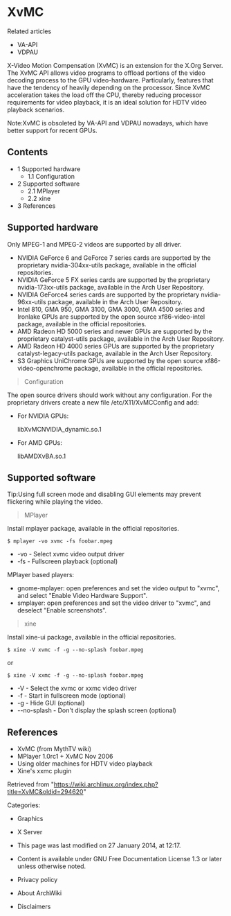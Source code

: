 XvMC
====

Related articles

-   VA-API
-   VDPAU

X-Video Motion Compensation (XvMC) is an extension for the X.Org Server.
The XvMC API allows video programs to offload portions of the video
decoding process to the GPU video-hardware. Particularly, features that
have the tendency of heavily depending on the processor. Since XvMC
acceleration takes the load off the CPU, thereby reducing processor
requirements for video playback, it is an ideal solution for HDTV video
playback scenarios.

Note:XvMC is obsoleted by VA-API and VDPAU nowadays, which have better
support for recent GPUs.

Contents
--------

-   1 Supported hardware
    -   1.1 Configuration
-   2 Supported software
    -   2.1 MPlayer
    -   2.2 xine
-   3 References

Supported hardware
------------------

Only MPEG-1 and MPEG-2 videos are supported by all driver.

-   NVIDIA GeForce 6 and GeForce 7 series cards are supported by the
    proprietary nvidia-304xx-utils package, available in the official
    repositories.
-   NVIDIA GeForce 5 FX series cards are supported by the proprietary
    nvidia-173xx-utils package, available in the Arch User Repository.
-   NVIDIA GeForce4 series cards are supported by the proprietary
    nvidia-96xx-utils package, available in the Arch User Repository.
-   Intel 810, GMA 950, GMA 3100, GMA 3000, GMA 4500 series and Ironlake
    GPUs are supported by the open source xf86-video-intel package,
    available in the official repositories.
-   AMD Radeon HD 5000 series and newer GPUs are supported by the
    proprietary catalyst-utils package, available in the Arch User
    Repository.
-   AMD Radeon HD 4000 series GPUs are supported by the proprietary
    catalyst-legacy-utils package, available in the Arch User
    Repository.
-   S3 Graphics UniChrome GPUs are supported by the open source
    xf86-video-openchrome package, available in the official
    repositories.

> Configuration

The open source drivers should work without any configuration. For the
proprietary drivers create a new file /etc/X11/XvMCConfig and add:

-   For NVIDIA GPUs:

    libXvMCNVIDIA_dynamic.so.1

-   For AMD GPUs:

    libAMDXvBA.so.1

Supported software
------------------

Tip:Using full screen mode and disabling GUI elements may prevent
flickering while playing the video.

> MPlayer

Install mplayer package, available in the official repositories.

    $ mplayer -vo xvmc -fs foobar.mpeg

-   -vo - Select xvmc video output driver
-   -fs - Fullscreen playback (optional)

MPlayer based players:

-   gnome-mplayer: open preferences and set the video output to "xvmc",
    and select "Enable Video Hardware Support".
-   smplayer: open preferences and set the video driver to "xvmc", and
    deselect "Enable screenshots".

> xine

Install xine-ui package, available in the official repositories.

    $ xine -V xvmc -f -g --no-splash foobar.mpeg

or

    $ xine -V xxmc -f -g --no-splash foobar.mpeg

-   -V - Select the xvmc or xxmc video driver
-   -f - Start in fullscreen mode (optional)
-   -g - Hide GUI (optional)
-   --no-splash - Don't display the splash screen (optional)

References
----------

-   XvMC (from MythTV wiki)
-   MPlayer 1.0rc1 + XvMC Nov 2006
-   Using older machines for HDTV video playback
-   Xine's xxmc plugin

Retrieved from
"https://wiki.archlinux.org/index.php?title=XvMC&oldid=294620"

Categories:

-   Graphics
-   X Server

-   This page was last modified on 27 January 2014, at 12:17.
-   Content is available under GNU Free Documentation License 1.3 or
    later unless otherwise noted.
-   Privacy policy
-   About ArchWiki
-   Disclaimers
